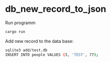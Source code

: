 # db_new_record_to_json

Run programm
```bash
cargo run
```

Add new record to the data base:

```bash
sqlite3 add/test.db
INSERT INTO people VALUES (3, 'TEST', 77);
```
